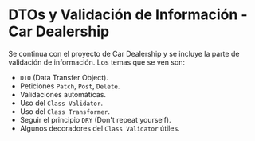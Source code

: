 # DTOs y Validación de Información - Car Dealership

Se continua con el proyecto de Car Dealership y se incluye la parte de validación de información. Los temas que se ven son: 

- `DTO` (Data Transfer Object).
- Peticiones `Patch`, `Post`, `Delete`.
- Validaciones automáticas.
- Uso del `Class Validator`.
- Uso del `Class Transformer`.
- Seguir el principio `DRY` (Don't repeat yourself).
- Algunos decoradores del `Class Validator` útiles.